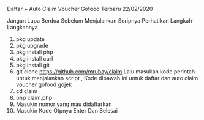Daftar + Auto Claim Voucher Gofood Terbaru 22/02/2020


Jangan Lupa Berdoa Sebelum Menjalankan Scripnya
Perhatikan Langkah-Langkahnya

1. pkg update
2. pkg upgrade
3. pkg install php
4. pkg install curl
5. pkg install git
7. git clone https://github.com/mrubay/claim
Lalu masukan kode perintah untuk menjalankan script , Kode dibawah ini untuk daftar dan auto claim voucher gofood gojek
8. cd claim
9. php claim.php
10. Masukin nomor yang mau didaftarkan
11. Masukin Kode Otpnya
Enter Dan Selesai
